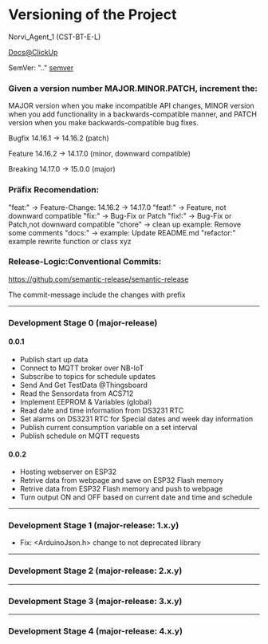 # Versioning of the Project
Norvi_Agent_1 (CST-BT-E-L)

[Docs@ClickUp](https://doc.clickup.com/9015528544/d/h/8cnw330-1855/67cbbd3fecbb800)

SemVer: "<major>.<minor>.<patch>"
[semver](https://semverdoc.org/)

### Given a version number MAJOR.MINOR.PATCH, increment the:

MAJOR version when you make incompatible API changes,
MINOR version when you add functionality in a backwards-compatible manner, and
PATCH version when you make backwards-compatible bug fixes.

Bugfix      14.16.1 -> 14.16.2 (patch)

Feature     14.16.2 -> 14.17.0 (minor, downward compatible)

Breaking    14.17.0 -> 15.0.0  (major)

### Präfix Recomendation:
"feat:" -> Feature-Change: 14.16.2 -> 14.17.0
"feat!:" -> Feature, not downward compatible
"fix:" -> Bug-Fix or Patch
"fix!:" -> Bug-Fix or Patch,not downward compatible
"chore" -> clean up example: Remove some comments
"docs:" -> example: Update README.md
"refactor:" example rewrite function or class xyz

### Release-Logic:Conventional Commits:

https://github.com/semantic-release/semantic-release

The commit-message include the changes with prefix

------------------------------------------
### Development Stage 0 (major-release)
#### 0.0.1
- Publish start up data
- Connect to MQTT broker over NB-IoT
- Subscribe to topics for schedule updates
- Send And Get TestData @Thingsboard
- Read the Sensordata from ACS712
- Implement EEPROM & Variables (global)
- Read date and time information from DS3231 RTC
- Set alarms on DS3231 RTC for Special dates and week day information
- Publish current consumption variable on a set interval
- Publish schedule on MQTT requests

#### 0.0.2
- Hosting webserver on ESP32
- Retrive data from webpage and save on ESP32 Flash memory
- Retrive data from ESP32 Flash memory and push to webpage
- Turn output ON and OFF based on current date and time and schedule

------------------------------------------
### Development Stage 1 (major-release: 1.x.y)
- Fix: <ArduinoJson.h> change to not deprecated library

------------------------------------------
### Development Stage 2 (major-release: 2.x.y)


------------------------------------------
### Development Stage 3 (major-release: 3.x.y)


------------------------------------------
### Development Stage 4 (major-release: 4.x.y)


